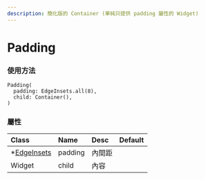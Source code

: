 ```yaml
---
description: 簡化版的 Container (單純只提供 padding 屬性的 Widget)
---
```


# Padding

### 使用方法

```text
Padding(
  padding: EdgeInsets.all(8),
  child: Container(),
)
```

### 屬性

| Class | Name | Desc | Default |
| :--- | :--- | :--- | :--- |
| \*[EdgeInsets](../attribute-class/edgeinsets.md) | padding | 內間距 |  |
| Widget | child | 內容 |  |



